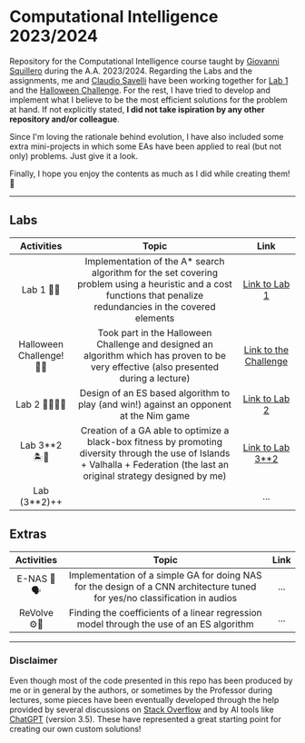 # Computational Intelligence 2023/2024

Repository for the Computational Intelligence course taught by [Giovanni Squillero](https://github.com/squillero) during the A.A. 2023/2024. Regarding the Labs and the assignments, me and [Claudio Savelli](https://github.com/ClaudioSavelli) have been working together for [Lab 1](https://github.com/Mattizza/Computational_Intelligence_2023-2024/tree/main/Lab_1) and the [Halloween Challenge](https://github.com/Mattizza/Computational_Intelligence_2023-2024/tree/main/Halloween_Challenge). For the rest, I have tried to develop and implement what I believe to be the most efficient solutions for the problem at hand. If not explicitly stated, **I did not take ispiration by any other repository and/or colleague**.

Since I'm loving the rationale behind evolution, I have also included some extra mini-projects in which some EAs have been applied to real (but not only) problems. Just give it a look.

Finally, I hope you enjoy the contents as much as I did while creating them! 🤗

---

## Labs

| Activities                 | Topic                                                                                                                                                                               | Link                                                                                                                    |
|:--------------------------:|:-----------------------------------------------------------------------------------------------------------------------------------------------------------------------------------:|:-----------------------------------------------------------------------------------------------------------------------:|
| Lab 1 🌟🐾                  | Implementation of the A* search algorithm for the set covering problem using a heuristic and a cost functions that penalize redundancies in the covered elements                    | [Link to Lab 1](https://github.com/Mattizza/Computational_Intelligence_2023-2024/tree/main/Lab_1)                       |
| Halloween Challenge! 🎃🦇   | Took part in the Halloween Challenge and designed an algorithm which has proven to be very effective (also presented during a lecture)                                              | [Link to the Challenge](https://github.com/Mattizza/Computational_Intelligence_2023-2024/tree/main/Halloween_Challenge) |
| Lab 2 🧙🏼‍♂️✨                  | Design of an ES based algorithm to play (and win!) against an opponent at the Nim game                                                                                              | [Link to Lab 2](https://github.com/Mattizza/Computational_Intelligence_2023-2024/tree/main/Lab_2)                       |
| Lab 3**2 🏝️🧬               | Creation of a GA able to optimize a black-box fitness by promoting diversity through the use of Islands + Valhalla + Federation (the last an original strategy designed by me) | [Link to Lab 3**2](https://github.com/Mattizza/Computational_Intelligence_2023-2024/tree/main/Lab_3**2)                 |
| Lab (3**2)++               |                                                                                                                                                                                     | ...                                                                                                                     |

## Extras

| Activities                 | Topic                                                                                                                                                                               | Link                                                                                                                    |
|:--------------------------:|:-----------------------------------------------------------------------------------------------------------------------------------------------------------------------------------:|:-----------------------------------------------------------------------------------------------------------------------:|
| E-NAS 🧐🗣️                  | Implementation of a simple GA for doing NAS for the design of a CNN architecture tuned for yes/no classification in audios                                                                                                                                                                                    | ...                                                                                                                     |
| ReVolve ⚙️🎰                 | Finding the coefficients of a linear regression model through the use of an ES algorithm                                                                                                                                                                                                               | ...                                                                                                                     |

---

### Disclaimer

Even though most of the code presented in this repo has been produced by me or in general by the authors, or sometimes by the Professor during lectures, some pieces have been eventually developed through the help provided by several discussions on [Stack Overflow](https://stackoverflow.com/) and by AI tools like [ChatGPT](https://chat.openai.com/) (version 3.5). These have represented a great starting point for creating our own custom solutions!
